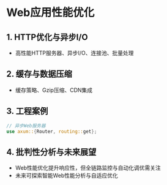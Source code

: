 # Web应用性能优化

## 1. HTTP优化与异步I/O

- 高性能HTTP服务器、异步I/O、连接池、批量处理

## 2. 缓存与数据压缩

- 缓存策略、Gzip压缩、CDN集成

## 3. 工程案例

```rust
// 异步Web服务器
use axum::{Router, routing::get};
```

## 4. 批判性分析与未来展望

- Web性能优化提升响应性，但全链路监控与自动化调优需关注
- 未来可探索智能Web性能分析与自适应优化
